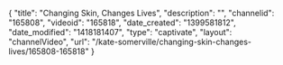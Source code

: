{
    "title": "Changing Skin, Changes Lives",
    "description": "",
    "channelid": "165808",
    "videoid": "165818",
    "date_created": "1399581812",
    "date_modified": "1418181407",
    "type": "captivate",
    "layout": "channelVideo",
    "url": "\/kate-somerville\/changing-skin-changes-lives\/165808-165818"
}